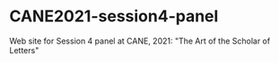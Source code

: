 # CANE2021-session4-panel

Web site for Session 4 panel at CANE, 2021:  "The Art of the Scholar of Letters"